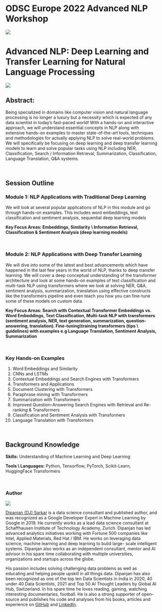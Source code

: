 # ODSC Europe 2022 Advanced NLP Workshop 
![](https://i.imgur.com/z4jLlPC.png)

# Advanced NLP: Deep Learning and Transfer Learning for Natural Language Processing
![](https://i.imgur.com/t72tXFy.png)


## Abstract: 

Being specialized in domains like computer vision and natural language processing is no longer a luxury but a necessity which is expected of any data scientist in today’s fast-paced world! With a hands-on and interactive approach, we will understand essential concepts in NLP along with extensive hands-on examples to master state-of-the-art tools, techniques and methodologies for actually applying NLP to solve real-world problems. We will specifically be focusing on deep learning and deep transfer learning models to learn and solve popular tasks using NLP including NER, Classification, Search / Information Retrieval, Summarization, Classification, Language Translation, Q&A systems.

<br/>

## Session Outline

### Module 1: NLP Applications with Traditional Deep Learning
We will look at several popular applications of NLP in this module and go through hands-on examples. This includes word embeddings, text classification and sentiment analysis, sequential deep learning models


__Key Focus Areas: Embeddings, Similarity \ Information Retrieval, Classification & Sentiment Analysis (deep learning models)__


<br/>

### Module 2: NLP Applications with Deep Transfer Learning
We will dive into some of the latest and best advancements which have happened in the last few years in the world of NLP, thanks to deep transfer learning. We will cover a deep conceptual understanding of the transformer architecture and look at some hands-on examples of text classification and multi-task NLP using transformers where we look at solving NER, Q&A, sentiment analysis, summarization, translation using effective constructs like the transformers pipeline and even teach you how you can fine-tune some of these models on custom data.

__Key Focus Areas: Search with Contextual Transformer Embeddings vs. Word Embeddings, Text Classification, Multi-task NLP with transformers (sentiment analysis, NER, text generation, summarization, question-answering, translation). Fine-tuning\training transformers (tips \ guidelines) with examples e.g Language Translation, Sentiment Analysis, Summarization__


<br/>

### Key Hands-on Examples

1. Word Embeddings and Similarity
2. CNNs and LSTMs
3. Contextual Embeddings and Search Engines with Transformers
4. Transformers and Applications
5. Document Clustering with Transformers
6. Paraphrase mining with Transformers
7. Summarization with Transformers
8. Improved Question-Answering Search Engines with Retrieval and Re-ranking & Transformers
9. Classification and Sentiment Analysis with Transformers
10. Language Translation with Transformers


<br/>

## Background Knowledge
__Skills:__ Understanding of Machine Learning and Deep Learning

__Tools \ Languages:__ Python, Tensorflow, PyTorch, Scikit-Learn, HuggingFace Transformers


<br/>

### Author

[![](https://i.imgur.com/xSme2Po.png)](https://www.linkedin.com/in/dipanzan)

[Dipanjan (DJ) Sarkar](https://www.linkedin.com/in/dipanzan) is a data science consultant and published author, and was recognized as a Google Developer Expert in Machine Learning by Google in 2019. He currently works as a lead data science consultant at Schaffhausen Institute of Technology Academy, Zurich. Dipanjan has led advanced analytics initiatives working with Fortune 500 companies like Intel, Applied Materials, Red Hat / IBM. He works on leveraging data science, machine learning and deep learning to build large- scale intelligent systems. Dipanjan also works as an independent consultant, mentor and AI advisor in his spare time collaborating with multiple universities, organizations and startups across the globe.

His passion includes solving challenging data problems as well as educating and helping people upskill in all things data. Dipanjan has also been recognized as one of the top ten Data Scientists in India in 2020, 40 under 40 Data Scientists, 2021 and Top 50 AI Thought Leaders by Global AI Hub, Switzerland. In his spare time he loves reading, gaming, watching interesting documentaries, football. He is also a strong supporter of open-source and publishes his code and analyses from his books, articles and experience on [GitHub](https://github.com/dipanjanS) and [LinkedIn](https://www.linkedin.com/in/dipanzan).


